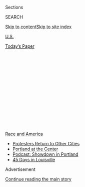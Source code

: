 <div id="app">

<div>

<div>

<div>

<div class="NYTAppHideMasthead css-1q2w90k e1suatyy0">

<div class="section css-ui9rw0 e1suatyy2">

<div class="css-eph4ug er09x8g0">

<div class="css-6n7j50">

</div>

<span class="css-1dv1kvn">Sections</span>

<div class="css-10488qs">

<span class="css-1dv1kvn">SEARCH</span>

</div>

[Skip to content](#site-content)[Skip to site
index](#site-index)

</div>

<div id="masthead-section-label" class="css-1wr3we4 eaxe0e00">

[U.S.](https://www.nytimes.com/section/us)

</div>

<div class="css-10698na e1huz5gh0">

</div>

</div>

<div id="masthead-bar-one" class="section hasLinks css-15hmgas e1csuq9d3">

<div class="css-uqyvli e1csuq9d0">

</div>

<div class="css-1uqjmks e1csuq9d1">

</div>

<div class="css-9e9ivx">

[](https://myaccount.nytimes.com/auth/login?response_type=cookie&client_id=vi)

</div>

<div class="css-1bvtpon e1csuq9d2">

[Today’s
Paper](https://www.nytimes.com/section/todayspaper)

</div>

</div>

</div>

</div>

<div data-aria-hidden="false">

<div id="site-content" data-role="main">

<div>

<div class="css-1aor85t" style="opacity:0.000000001;z-index:-1;visibility:hidden">

<div class="css-1hqnpie">

<div class="css-epjblv">

<span class="css-17xtcya">[U.S.](/section/us)</span><span class="css-x15j1o">|</span><span class="css-fwqvlz">Portland
Clashes Converge on Courthouse Named for an Antiwar
Republican</span>

</div>

<div class="css-k008qs">

<div class="css-1iwv8en">

<span class="css-18z7m18"></span>

<div>

</div>

</div>

<span class="css-1n6z4y">https://nyti.ms/3jvjvi3</span>

<div class="css-1705lsu">

<div class="css-4xjgmj">

<div class="css-4skfbu" data-role="toolbar" data-aria-label="Social Media Share buttons, Save button, and Comments Panel with current comment count" data-testid="share-tools">

  - 
  - 
  - 
  - 
    
    <div class="css-6n7j50">
    
    </div>

  - 

</div>

</div>

</div>

</div>

</div>

</div>

<div id="NYT_TOP_BANNER_REGION" class="css-13pd83m">

<div>

<div id="styln-prism-menu-1590763508878" class="section interactive-content interactive-size-medium css-1edisqu">

<div class="css-17ih8de interactive-body">

<div id="scroll-container" class="css-1gj85ro">

[<span class="styln-title-wrap"><span class="css-1pje3qr">Race
and</span><span class="css-1pje3qr">
America</span></span>](https://www.nytimes.com/news-event/george-floyd-protests-minneapolis-new-york-los-angeles?action=click&pgtype=Article&state=default&region=TOP_BANNER&context=storylines_menu)

  - [Protesters Return to Other
    Cities](https://www.nytimes.com/2020/07/26/us/protests-portland-seattle-trump.html?action=click&pgtype=Article&state=default&region=TOP_BANNER&context=storylines_menu)
  - [Portland at the
    Center](https://www.nytimes.com/2020/07/24/us/portland-oregon-protests-white-race.html?action=click&pgtype=Article&state=default&region=TOP_BANNER&context=storylines_menu)
  - [Podcast: Showdown in
    Portland](https://www.nytimes.com/2020/07/23/podcasts/the-daily/portland-protests.html?action=click&pgtype=Article&state=default&region=TOP_BANNER&context=storylines_menu)
  - [45 Days in
    Louisville](https://www.nytimes.com/interactive/2020/07/16/us/black-lives-matter-protests-louisville-breonna-taylor.html?action=click&pgtype=Article&state=default&region=TOP_BANNER&context=storylines_menu)

</div>

</div>

</div>

</div>

</div>

<div id="top-wrapper" class="css-1sy8kpn">

<div id="top-slug" class="css-l9onyx">

Advertisement

</div>

[Continue reading the main
story](#after-top)

<div class="ad top-wrapper" style="text-align:center;height:100%;display:block;min-height:250px">

<div id="top" class="place-ad" data-position="top" data-size-key="top">

</div>

</div>

<div id="after-top">

</div>

</div>

<div>

<div id="sponsor-wrapper" class="css-1hyfx7x">

<div id="sponsor-slug" class="css-19vbshk">

Supported by

</div>

[Continue reading the main
story](#after-sponsor)

<div id="sponsor" class="ad sponsor-wrapper" style="text-align:center;height:100%;display:block">

</div>

<div id="after-sponsor">

</div>

</div>

<div class="css-186x18t">

</div>

<div class="css-1vkm6nb ehdk2mb0">

# Portland Clashes Converge on Courthouse Named for an Antiwar Republican

</div>

The site where federal officers have fired tear gas and projectiles at
protesters is named after a senator, Mark O. Hatfield, who described
himself as “close” to being a pacifist.

<div class="css-79elbk" data-testid="photoviewer-wrapper">

<div class="css-z3e15g" data-testid="photoviewer-wrapper-hidden">

</div>

<div class="css-1a48zt4 ehw59r15" data-testid="photoviewer-children">

![<span class="css-16f3y1r e13ogyst0" data-aria-hidden="true">Federal
agents clashed with protesters in front of the federal courthouse in
Portland on
Tuesday.</span><span class="css-cnj6d5 e1z0qqy90" itemprop="copyrightHolder"><span class="css-1ly73wi e1tej78p0">Credit...</span><span><span>Mason
Trinca for The New York
Times</span></span></span>](https://static01.nyt.com/images/2020/07/21/us/21portland-courthouse/merlin_174794292_b72af956-a82b-4d0b-bef6-337cdd0e31d9-articleLarge.jpg?quality=75&auto=webp&disable=upscale)

</div>

</div>

<div class="css-18e8msd">

<div class="css-vp77d3 epjyd6m0">

<div class="css-1baulvz">

By [<span class="css-1baulvz last-byline" itemprop="name">Nicholas
Bogel-Burroughs</span>](https://www.nytimes.com/by/nicholas-bogel-burroughs)

</div>

</div>

  - 
    
    <div class="css-ld3wwf e16638kd2">
    
    Published July 22, 2020Updated July 29,
    2020
    
    </div>

  - 
    
    <div class="css-4xjgmj">
    
    <div class="css-pvvomx" data-role="toolbar" data-aria-label="Social Media Share buttons, Save button, and Comments Panel with current comment count" data-testid="share-tools">
    
      - 
      - 
      - 
      - 
        
        <div class="css-6n7j50">
        
        </div>
    
      - 
    
    </div>
    
    </div>

</div>

</div>

<div class="section meteredContent css-1r7ky0e" name="articleBody" itemprop="articleBody">

<div class="css-1fanzo5 StoryBodyCompanionColumn">

<div class="css-53u6y8">

At the federal court in [Portland,
Ore.](https://www.nytimes.com/interactive/2020/07/22/us/portland-protests.html),
the action usually takes place inside sleek, wood-paneled courtrooms.
That is where an imprisoned C.I.A. spy [admitted to smuggling notes to
Russia](https://www.oregonlive.com/portland/2010/11/former_cia_spy_jim_nicholson_p_1.html)
through his son, where a judge [upheld Oregon’s landmark
assisted-suicide
law](https://www.cnn.com/2002/LAW/04/17/oregon.assisted.suicide/), and
where a jury [acquitted seven
people](https://www.nytimes.com/2016/10/28/us/bundy-brothers-acquitted-in-takeover-of-oregon-wildlife-refuge.html)
who participated in the armed takeover of a federal wildlife sanctuary.

In recent weeks, though, it is the exterior of the Mark O. Hatfield U.S.
Courthouse in downtown Portland that [has become a battleground during
chaotic, nightly
protests](https://www.nytimes.com/2020/07/21/us/portland-protests.html)
that continued through Wednesday morning. Federal agents have fired
projectiles and tear gas [from inside the
building](https://twitter.com/ByMikeBaker/status/1285490693486473216?s=20)
as protesters lobbed water bottles, set fires and spray-painted the
walls with phrases including “Feds go home.”

The federal courthouse — named after a longtime Oregon lawmaker who said
he was “close” to being a pacifist — is perhaps an unlikely target for
the demonstrations, which have more often focused on [the building next
door](https://www.oregonlive.com/news/2020/06/portlands-justice-center-fence-a-daunting-place-after-dark-for-both-protesters-and-police.html),
which houses the Portland Police Bureau, a county jail and other local
law enforcement operations.

</div>

</div>

<div>

</div>

<div class="css-1fanzo5 StoryBodyCompanionColumn">

<div class="css-53u6y8">

But the Trump administration’s decision to send [federal agents to
Portland](https://www.nytimes.com/2020/07/29/us/protests-portland-federal-withdrawal.html)
and other cities to stamp out protests and defend U.S. property, like
the courthouse, has in recent days [galvanized
protesters](https://www.nytimes.com/2020/07/20/us/portland-protests-navy-christopher-david.html)
against the federal government.

</div>

</div>

<div class="css-1fanzo5 StoryBodyCompanionColumn">

<div class="css-53u6y8">

The courthouse, which takes up an entire city block and rises to 16
floors, began hearing cases in 1997, replacing a nearby building that
had been home to the federal Oregon District Court for 64 years. It cost
$129 million to build, according to [an article published
in 1998](https://usdchs.org/wp-content/uploads/2020/03/1998-Spring-Oregon-Benchmarks.pdf)
in Oregon Benchmarks, a newsletter for the court’s historical society,
which said the building’s design had received “more plaudits than pans.”

The courthouse is named after [Mark Odom
Hatfield](https://www.nytimes.com/2011/08/08/us/politics/08hatfield.html),
a Republican who served as Oregon’s governor from 1959 to 1967 and then
as one of its senators from 1967 to 1997.

Before his political career, he served as a Navy lieutenant in World War
II and visited Hiroshima not long after the United States dropped the
atomic bomb, experiences that shaped his worldview and turned him
against many future American wars, including in Vietnam. Many described
him as a pacifist — he [never
voted](https://www.senate.gov/senators/FeaturedBios/Featured_Bio_HatfieldMark.htm)
for a military authorization bill — but he told The Associated Press in
1991 that he was not one, only “close.”

“I find that war, with exceptions, has really not settled very many
things that were the causes of the wars in the first place,” Mr.
Hatfield [said in that
interview](https://www.newspapers.com/newspage/442485597/). Later in
1991, he [proposed a
bill](https://www.congress.gov/bill/102nd-congress/senate-bill/1155)
that would have required federal executions to take place in public and
in a place where they could be broadcast on television, [believing that
doing
so](https://www.nytimes.com/1991/05/03/opinion/pictures-at-an-execution.html)
would lead the public to oppose the death penalty. The Senate never
voted on the bill.

</div>

</div>

<div class="css-1fanzo5 StoryBodyCompanionColumn">

<div class="css-53u6y8">

Mr. Hatfield was also known for his devout Christianity and willingness
to work with Democrats. As a state lawmaker in 1953, he [worked to pass
the state’s civil rights
bill](https://oregonhistoryproject.org/articles/historical-records/signing-oregon39s-civil-rights-bill-1953)
outlawing racial discrimination by hotels and other businesses. Mr.
Hatfield [died in 2011 at
age 89](https://www.nytimes.com/2011/08/08/us/politics/08hatfield.html).

</div>

</div>

<div>

</div>

<div class="css-1fanzo5 StoryBodyCompanionColumn">

<div class="css-53u6y8">

Julie Engbloom, a lawyer and president of the federal court’s historical
society, wrote in the group’s [most recent
newsletter](https://usdchs.org/wp-content/uploads/2020/07/benchmarks_spring2020_rev-final-web.pdf)
about graffiti on the courthouse that had covered a quotation from
Thomas Jefferson. Etched into the building’s stone is [a phrase that
Jefferson
wrote](http://www.digitalhistory.uh.edu/disp_textbook.cfm?smtID=3&psid=230)
in opposition to adding Missouri to the United States as a free state:
“The boisterous sea of liberty is never without a wave.”

“The graffiti painted on our beloved courthouse is difficult to take
in,” [she
wrote](https://usdchs.org/wp-content/uploads/2020/07/benchmarks_spring2020_rev-final-web.pdf).
“But we must.”

Ms. Engbloom added that the Minneapolis police killing of [George
Floyd](https://www.nytimes.com/article/george-floyd-who-is.html) in May
had unleashed a [wave of
protests](https://www.nytimes.com/news-event/george-floyd-protests-minneapolis-new-york-los-angeles)
that were “rolling toward us like a tsunami.” The protesters were
demanding “more from our institutions,” she wrote, “including the
courts.”

</div>

</div>

<div>

</div>

</div>

<div>

</div>

<div>

</div>

<div>

</div>

<div>

<div id="bottom-wrapper" class="css-1ede5it">

<div id="bottom-slug" class="css-l9onyx">

Advertisement

</div>

[Continue reading the main
story](#after-bottom)

<div id="bottom" class="ad bottom-wrapper" style="text-align:center;height:100%;display:block;min-height:90px">

</div>

<div id="after-bottom">

</div>

</div>

</div>

</div>

</div>

## Site Index

<div>

</div>

## Site Information Navigation

  - [© <span>2020</span> <span>The New York Times
    Company</span>](https://help.nytimes.com/hc/en-us/articles/115014792127-Copyright-notice)

<!-- end list -->

  - [NYTCo](https://www.nytco.com/)
  - [Contact
    Us](https://help.nytimes.com/hc/en-us/articles/115015385887-Contact-Us)
  - [Work with us](https://www.nytco.com/careers/)
  - [Advertise](https://nytmediakit.com/)
  - [T Brand Studio](http://www.tbrandstudio.com/)
  - [Your Ad
    Choices](https://www.nytimes.com/privacy/cookie-policy#how-do-i-manage-trackers)
  - [Privacy](https://www.nytimes.com/privacy)
  - [Terms of
    Service](https://help.nytimes.com/hc/en-us/articles/115014893428-Terms-of-service)
  - [Terms of
    Sale](https://help.nytimes.com/hc/en-us/articles/115014893968-Terms-of-sale)
  - [Site
    Map](https://spiderbites.nytimes.com)
  - [Help](https://help.nytimes.com/hc/en-us)
  - [Subscriptions](https://www.nytimes.com/subscription?campaignId=37WXW)

</div>

</div>

</div>

</div>
